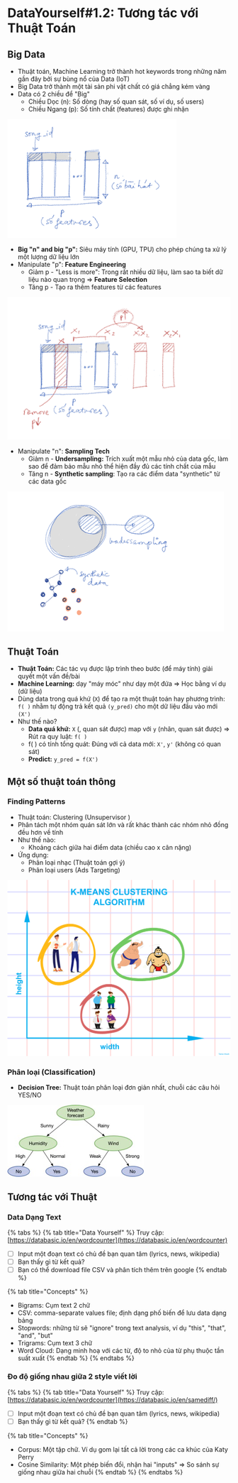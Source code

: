 # DataYourself\#1.2: Tương tác với Thuật Toán

## Big Data

* Thuật toán, Machine Learning trở thành hot keywords trong những năm gần đây bởi sự bùng nổ của Data \(IoT\)
* Big Data trở thành một tài sản phi vật chất có giá chẳng kém vàng
* Data có 2 chiều để "Big"
  * Chiều Dọc \(n\): Số dòng \(hay số quan sát, số ví dụ, số users\)
  * Chiều Ngang \(p\): Số tính chất \(features\) được ghi nhận 

![](../../.gitbook/assets/image%20%2812%29.png)

* **Big "n" and big "p":** Siêu máy tính \(GPU, TPU\) cho phép chúng ta xử lý một lượng dữ liệu lớn
* Manipulate "p": **Feature Engineering** 
  * Giảm p - "Less is more": Trong rất nhiều dữ liệu, làm sao ta biết dữ liệu nào quan trọng =&gt; **Feature Selection** 
  * Tăng p - Tạo ra thêm features từ các features 

![](../../.gitbook/assets/image%20%2810%29.png)

* Manipulate "n": **Sampling Tech**
  * Giảm n - **Undersampling:** Trích xuất một mẫu nhỏ của data gốc, làm sao để đảm bảo mẫu nhỏ thể hiện đầy đủ các tính chất của mẫu 
  * Tăng n - **Synthetic sampling**: Tạo ra các điểm data "synthetic" từ các data gốc

![](../../.gitbook/assets/image%20%2811%29.png)

## Thuật Toán

* **Thuật Toán:** Các tác vụ được lập trình theo bước \(để máy tính\) giải quyết một vấn đề/bài 
* **Machine Learning:** dạy "máy móc" như dạy một đứa =&gt; Học bằng ví dụ \(dữ liệu\)
* Dùng data trong quá khứ \(`X`\) để tạo ra một thuật toán hay phương trình: `f( )` nhằm tự động trả kết quả `(y_pred)` cho một dữ liệu đầu vào mới `(X')`
* Như thế nào?
  * **Data quá khứ:** `X` \(, quan sát được\) map với `y` \(nhãn, quan sát được\) =&gt; Rút ra quy luật: `f( )`
  * f\( \) có tính tổng quát: Đúng với cả data mới: `X'`, `y'` \(không có quan sát\)
  * **Predict:** `y_pred = f(X')`   

## Một số thuật toán thông 

### Finding Patterns

* Thuật toán: Clustering \(Unsupervisor \)
* Phân tách một nhóm quán sát lớn và rất khác  thành các nhóm nhỏ đồng đều hơn về tính 
* Như thế nào: 
  * Khoảng cách giữa hai điểm data \(chiều cao x cân nặng\)
* Ứng dụng:
  * Phân loại nhạc \(Thuật toán gợi ý\)
  * Phân loại users \(Ads Targeting\)

![](../../.gitbook/assets/image%20%2814%29.png)

### Phân loại \(Classification\)

* **Decision Tree:** Thuật toán phân loại đơn giản nhất, chuỗi các câu hỏi YES/NO 

![](../../.gitbook/assets/image%20%2813%29.png)

## Tương tác với Thuật 

### Data Dạng Text 

{% tabs %}
{% tab title="Data Yourself" %}
Truy cập: [https://databasic.io/en/wordcounter](https://databasic.io/en/wordcounter)

* [ ] Input một đoạn text có chủ đề bạn quan tâm \(lyrics, news, wikipedia\)
* [ ] Bạn thấy gì từ kết quả?
* [ ] Bạn có thể download file CSV và phân tích thêm trên google 
{% endtab %}

{% tab title="Concepts" %}
* Bigrams: Cụm text 2 chữ
* CSV: comma-separate values file; định dạng phố biến để lưu data dạng bảng 
* Stopwords: những từ sẽ "ignore" trong text analysis, ví dụ "this", "that", "and", "but"
* Trigrams: Cụm text 3 chữ
* Word Cloud: Dạng minh hoạ với các từ, độ to nhỏ của từ phụ thuộc tần suất xuất 
{% endtab %}
{% endtabs %}

### Đo độ giống nhau giữa 2 style viết lời 

{% tabs %}
{% tab title="Data Yourself" %}
Truy cập: [https://databasic.io/en/wordcounter](https://databasic.io/en/samediff/)

* [ ] Input một đoạn text có chủ đề bạn quan tâm \(lyrics, news, wikipedia\)
* [ ] Bạn thấy gì từ kết quả?
{% endtab %}

{% tab title="Concepts" %}
* Corpus: Một tập chữ. Ví dụ gom lại tất cả lời trong các ca khúc của Katy Perry
* Cosine Similarity: Một phép biến đổi, nhận hai "inputs" =&gt; So sánh sự giống nhau giữa hai chuỗi 
{% endtab %}
{% endtabs %}

